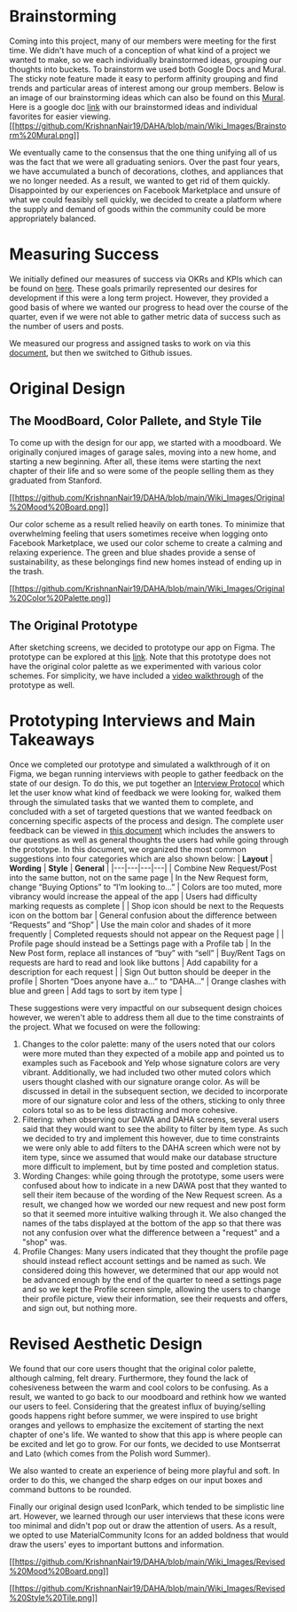 # Brainstorming

Coming into this project, many of our members were meeting for the first time. We didn't have much of a conception of what kind of a project we wanted to make, so we each individually brainstormed ideas, grouping our thoughts into buckets. To brainstorm we used both Google Docs and Mural. The sticky note feature made it easy to perform affinity grouping and find trends and particular areas of interest among our group members. Below is an image of our brainstorming ideas which can also be found on this [Mural](https://app.mural.co/t/cs194seniorproject1728/m/cs194seniorproject1728/1649376115342/e3e77c60a9b836ac8981c40f8706417eb1fe8f3e?sender=ucae3abaa6ee0f822554b3440). Here is a google doc [link](https://docs.google.com/document/d/1A_M4eHQv-i2joInp9SoVWOWVARCuXgYFHQOhQNOkhHk/edit?usp=sharing) with our brainstormed ideas and individual favorites for easier viewing. 
[[https://github.com/KrishnanNair19/DAHA/blob/main/Wiki_Images/Brainstorm%20Mural.png]]

We eventually came to the consensus that the one thing unifying all of us was the fact that we were all graduating seniors. Over the past four years, we have accumulated a bunch of decorations, clothes, and appliances that we no longer needed. As a result, we wanted to get rid of them quickly. Disappointed by our experiences on Facebook Marketplace and unsure of what we could feasibly sell quickly, we decided to create a platform where the supply and demand of goods within the community could be more appropriately balanced. 

# Measuring Success
We initially defined our measures of success via OKRs and KPIs which can be found on [here](https://docs.google.com/document/d/1rQfA9gZizIOvKFoGaDZQEfXTm13bZOT1NFT3zTw1ziU/edit?usp=sharing). These goals primarily represented our desires for development if this were a long term project. However, they provided a good basis of where we wanted our progress to head over the course of the quarter, even if we were not able to gather metric data of success such as the number of users and posts. 
 
We measured our progress and assigned tasks to work on via this [document](https://docs.google.com/document/d/18LsLj73BVqVPnIfx6cAQlgRNCBfPW03iFjejUT19XtU/edit?usp=sharing), but then we switched to Github issues. 

# Original Design

## The MoodBoard, Color Pallete, and Style Tile

To come up with the design for our app, we started with a moodboard. We originally conjured images of garage sales, moving into a new home, and starting a new beginning. After all, these items were starting the next chapter of their life and so were some of the people selling them as they graduated from Stanford. 

[[https://github.com/KrishnanNair19/DAHA/blob/main/Wiki_Images/Original%20Mood%20Board.png]]

Our color scheme as a result relied heavily on earth tones. To minimize that overwhelming feeling that users sometimes receive when logging onto Facebook Marketplace, we used our color scheme to create a calming and relaxing experience. The green and blue shades provide a sense of sustainability, as these belongings find new homes instead of ending up in the trash. 

[[https://github.com/KrishnanNair19/DAHA/blob/main/Wiki_Images/Original%20Color%20Palette.png]]

## The Original Prototype

After sketching screens, we decided to prototype our app on Figma. The prototype can be explored at this [link](https://www.figma.com/proto/5iqFcefv6XsGIcdrvZhkxT/CS194---Senior-Project-team-library?node-id=511%3A6302&starting-point-node-id=511%3A6302). Note that this prototype does not have the original color palette as we experimented with various color schemes.  For simplicity, we have included a [video walkthrough](https://drive.google.com/file/d/155tZjHu2GB8gCr4GDy80joHgdcAx-8Wy/view?usp=sharing) of the prototype as well.


# Prototyping Interviews and Main Takeaways

Once we completed our prototype and simulated a walkthrough of it on Figma, we began running interviews with people to gather feedback on the state of our design. To do this, we put together an [Interview Protocol](https://docs.google.com/document/d/1QV2abBp-KwDVZqQMIGmKWCf16PuDy_7ibq4hyDymEVc/edit?usp=sharing) which let the user know what kind of feedback we were looking for, walked them through the simulated tasks that we wanted them to complete, and concluded with a set of targeted questions that we wanted feedback on concerning specific aspects of the process and design. The complete user feedback can be viewed in [this document](https://docs.google.com/document/d/1EvjBcEqvhM0lxtcs1gLPmVNL9oZ4tp8LqWtsqkWTTpo/edit?usp=sharing) which includes the answers to our questions as well as general thoughts the users had while going through the prototype. In this document, we organized the most common suggestions into four categories which are also shown below:
| **Layout**  |  **Wording** | **Style**  | **General**  |
|---|---|---|---|
| Combine New Request/Post into the same button, not on the same page  | In the New Request form, change “Buying Options” to “I’m looking to…”  | Colors are too muted, more vibrancy would increase the appeal of the app  | Users had difficulty marking requests as complete  |
| Shop icon should be next to the Requests icon on the bottom bar  | General confusion about the difference between “Requests” and “Shop”  | Use the main color and shades of it more frequently  | Completed requests should not appear on the Request page  |
| Profile page should instead be a Settings page with a Profile tab  | In the New Post form, replace all instances of “buy” with “sell”  | Buy/Rent Tags on requests are hard to read and look like buttons  | Add capability for a description for each request  |
| Sign Out button should be deeper in the profile  | Shorten “Does anyone have a…” to “DAHA…”  | Orange clashes with blue and green  | Add tags to sort by item type  |  

These suggestions were very impactful on our subsequent design choices however, we weren't able to address them all due to the time constraints of the project. What we focused on were the following:
1. Changes to the color palette: many of the users noted that our colors were more muted than they expected of a mobile app and pointed us to examples such as Facebook and Yelp whose signature colors are very vibrant. Additionally, we had included two other muted colors which users thought clashed with our signature orange color. As will be discussed in detail in the subsequent section, we decided to incorporate more of our signature color and less of the others, sticking to only three colors total so as to be less distracting and more cohesive.
2. Filtering: when observing our DAWA and DAHA screens, several users said that they would want to see the ability to filter by item type. As such we decided to try and implement this however, due to time constraints we were only able to add filters to the DAHA screen which were not by item type, since we assumed that would make our database structure more difficult to implement, but by time posted and completion status.
3. Wording Changes: while going through the prototype, some users were confused about how to indicate in a new DAWA post that they wanted to sell their item because of the wording of the New Request screen. As a result, we changed how we worded our new request and new post form so that it seemed more intuitive walking through it. We also changed the names of the tabs displayed at the bottom of the app so that there was not any confusion over what the difference between a "request" and a "shop" was.
4. Profile Changes: Many users indicated that they thought the profile page should instead reflect account settings and be named as such. We considered doing this however, we determined that our app would not be advanced enough by the end of the quarter to need a settings page and so we kept the Profile screen simple, allowing the users to change their profile picture, view their information, see their requests and offers, and sign out, but nothing more.

# Revised Aesthetic Design

We found that our core users thought that the original color palette, although calming, felt dreary. Furthermore, they found the lack of cohesiveness between the warm and cool colors to be confusing. As a result, we wanted to go back to our moodboard and rethink how we wanted our users to feel. Considering that the greatest influx of buying/selling goods happens right before summer, we were inspired to use bright oranges and yellows to emphasize the excitement of starting the next chapter of one's life. We wanted to show that this app is where people can be excited and let go to grow. For our fonts, we decided to use Montserrat and Lato (which comes from the Polish word Summer). 

We also wanted to create an experience of being more playful and soft. In order to do this, we changed the sharp edges on our input boxes and command buttons to be rounded. 

Finally our original design used IconPark, which tended to be simplistic line art. However, we learned through our user interviews that these icons were too minimal and didn't pop out or draw the attention of users. As a result, we opted to use MaterialCommunity Icons for an added boldness that would draw the users' eyes to important buttons and information. 


[[https://github.com/KrishnanNair19/DAHA/blob/main/Wiki_Images/Revised%20Mood%20Board.png]]

[[https://github.com/KrishnanNair19/DAHA/blob/main/Wiki_Images/Revised%20Style%20Tile.png]]